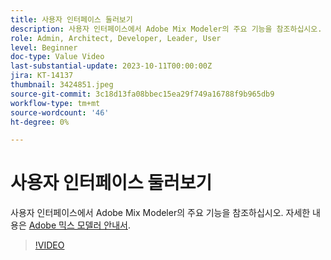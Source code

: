 ```yaml
---
title: 사용자 인터페이스 둘러보기
description: 사용자 인터페이스에서 Adobe Mix Modeler의 주요 기능을 참조하십시오.
role: Admin, Architect, Developer, Leader, User
level: Beginner
doc-type: Value Video
last-substantial-update: 2023-10-11T00:00:00Z
jira: KT-14137
thumbnail: 3424851.jpeg
source-git-commit: 3c18d13fa08bbec15ea29f749a16788f9b965db9
workflow-type: tm+mt
source-wordcount: '46'
ht-degree: 0%

---
```



# 사용자 인터페이스 둘러보기

사용자 인터페이스에서 Adobe Mix Modeler의 주요 기능을 참조하십시오. 자세한 내용은 [Adobe 믹스 모델러 안내서](https://experienceleague.adobe.com/docs/mix-modeler/using/get-started/workflow.html).

>[!VIDEO](https://video.tv.adobe.com/v/3424851?quality=12&learn=on)
